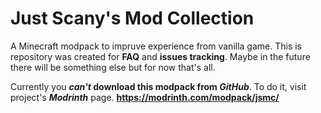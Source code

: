 # Just Scany's Mod Collection
A Minecraft modpack to impruve experience from vanilla game.
This is repository was created for **FAQ** and **issues tracking**.
Maybe in the future there will be something else but for now that's all.

Currently you **_can't_ download this modpack from _GitHub_**. To do it, visit project's ***Modrinth*** page. **https://modrinth.com/modpack/jsmc/**

